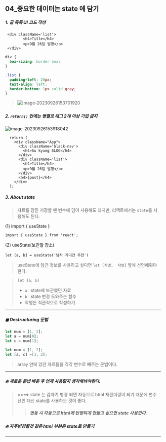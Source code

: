 ## 04_중요한 데이터는 state 에 담기 

##### 1. 글 목록 UI 코드 작성 

```react
 <div className='list'>
        <h4>Title</h4>
        <p>9월 26일 발행</p>
 </div>
```

```CSS
div {
  box-sizing: border-box;
}

.list {
  padding-left: 20px;
  text-align: left;
  border-bottom: 1px solid gray;
}
```

> ![image-20230926153701920](C:\Users\bestsu\AppData\Roaming\Typora\typora-user-images\image-20230926153701920.png)

##### 

##### 2.  `return()` 안에는 병렬로 태그 2개 이상 기입 금지 

![image-20230926153918042](C:\Users\bestsu\AppData\Roaming\Typora\typora-user-images\image-20230926153918042.png)

```react
  return (
    <div className="App">
      <div className='black-nav'>
        <h4>Su kyung BLOG</h4>
      </div>
      <div className='list'>
        <h4>Title</h4>
        <p>9월 26일 발행</p>
      </div>
      <h4>{post}</h4>
    </div>
  );
```



##### 3. About state

> 자료를 잠깐 저장할 땐 변수에 담아 사용해도 되지만, 리액트에서는 `state`를 사용해도 된다. 

(1) import { useState }

```react
import { useState } from 'react';
```

(2) useState(보관할 장소)

```react
let [a, b] = useState('남자 가디건 추천')
```

> useState에 담긴 정보를 사용하고 싶다면 `let [작명,  작명]`  앞에 선언해줘야 한다. 

> `let [a, b]`
>
> * `a` : state에 보관했던 자료 
> * `b` : state 변경 도와주는 함수 
> * 작명은 직관적으로 작성하기 

---

##### ◼ Destructuring 문법 

```javascript
let num = [1, 2];
let a = num[0];
let c = num[1];
```

```javascript
let num = [1, 2];
let [a, c] =[1, 2];
```

> array 안에 있던 자료들을 각각 변수로 빼주는 문법이다. 

---



##### 🔥 새로운 문법 배운 후 언제 사용할지 생각해봐야한다. 

> ====> state 는 갑자기 병경 되면 자동으로 html  재렌더링이 되기 때문에 변수 선언 대신 state를 사용하는 것이 좋다. 
>
> > ##### 변동 시 자동으로 html에 반영되게 만들고 싶으면 state 사용한다. 





##### 🔥 자주변경될것 같은 html 부분은 state로 만들기 

---





